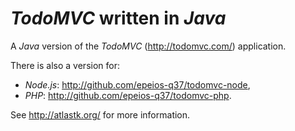 # *TodoMVC* written in *Java*

A *Java* version of the *TodoMVC* (<http://todomvc.com/>) application.

There is also a version for:

  * *Node.js*: <http://github.com/epeios-q37/todomvc-node>,
  * *PHP*: <http://github.com/epeios-q37/todomvc-php>.

See <http://atlastk.org/> for more information.










